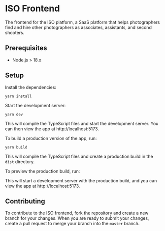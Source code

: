 # ISO Frontend

The frontend for the ISO platform, a SaaS platform that helps photographers find and hire other
photographers as associates, assistants, and second shooters.

## Prerequisites

- Node.js > 18.x

## Setup

Install the dependencies:

`yarn install`

Start the development server:

`yarn dev`

This will compile the TypeScript files and start the development server. You can then view the app
at http://localhost:5173.

To build a production version of the app, run:

`yarn build`

This will compile the TypeScript files and create a production build in the `dist` directory.

To preview the production build, run:

This will start a development server with the production build, and you can view the app at
http://localhost:5173.

## Contributing

To contribute to the ISO frontend, fork the repository and create a new branch for your changes.
When you are ready to submit your changes, create a pull request to merge your branch into the
`master` branch.
